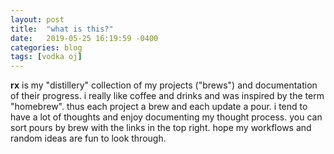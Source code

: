```yaml
---
layout: post
title:  "what is this?"
date:   2019-05-25 16:19:59 -0400
categories: blog
tags: [vodka oj]
---
```

**rx** is my "distillery" collection of my projects ("brews") and documentation of their progress. i really like coffee and drinks and was inspired by the term "homebrew". thus each project a brew and each update a pour. i tend to have a lot of thoughts and enjoy documenting my thought process. you can sort pours by brew with the links in the top right. hope my workflows and random ideas are fun to look through. 

<!--more-->